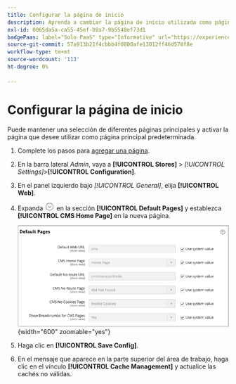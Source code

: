 ```yaml
---
title: Configurar la página de inicio
description: Aprenda a cambiar la página de inicio utilizada como página de CMS predeterminada.
exl-id: 0065da5a-ca55-45ef-b9a7-9b5548ef73d1
badgePaas: label="Solo PaaS" type="Informative" url="https://experienceleague.adobe.com/en/docs/commerce/user-guides/product-solutions" tooltip="Se aplica solo a proyectos de Adobe Commerce en la nube (infraestructura PaaS administrada por Adobe) y a proyectos locales."
source-git-commit: 57a913b21f4cbbb4f0800afe13012ff46d578f8e
workflow-type: tm+mt
source-wordcount: '113'
ht-degree: 0%

---
```


# Configurar la página de inicio

Puede mantener una selección de diferentes páginas principales y activar la página que desee utilizar como página principal predeterminada.

1. Complete los pasos para [agregar una página](page-add.md).

1. En la barra lateral _Admin_, vaya a **[!UICONTROL Stores]** > _[!UICONTROL Settings]_>**[!UICONTROL Configuration]**.

1. En el panel izquierdo bajo _[!UICONTROL General]_, elija **[!UICONTROL Web]**.

1. Expanda ![Selector de expansión](../assets/icon-display-expand.png) en la sección **[!UICONTROL Default Pages]** y establezca **[!UICONTROL CMS Home Page]** en la nueva página.

   ![Configuración de páginas web predeterminadas](./assets/web-default-pages.png){width="600" zoomable="yes"}

1. Haga clic en **[!UICONTROL Save Config]**.

1. En el mensaje que aparece en la parte superior del área de trabajo, haga clic en el vínculo **[!UICONTROL Cache Management]** y actualice las cachés no válidas.
